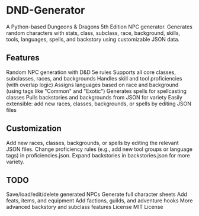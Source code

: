 # DND-Generator
A Python-based Dungeons & Dragons 5th Edition NPC generator.
Generates random characters with stats, class, subclass, race, background, skills, tools, languages, spells, and backstory using customizable JSON data.

## Features
Random NPC generation with D&D 5e rules
Supports all core classes, subclasses, races, and backgrounds
Handles skill and tool proficiencies (with overlap logic)
Assigns languages based on race and background (using tags like "Common" and "Exotic")
Generates spells for spellcasting classes
Pulls backstories and backgrounds from JSON for variety
Easily extensible: add new races, classes, backgrounds, or spells by editing JSON files

## Customization
Add new races, classes, backgrounds, or spells by editing the relevant JSON files.
Change proficiency rules (e.g., add new tool groups or language tags) in proficiencies.json.
Expand backstories in backstories.json for more variety.

## TODO
Save/load/edit/delete generated NPCs
Generate full character sheets
Add feats, items, and equipment
Add factions, guilds, and adventure hooks
More advanced backstory and subclass features
License
MIT License